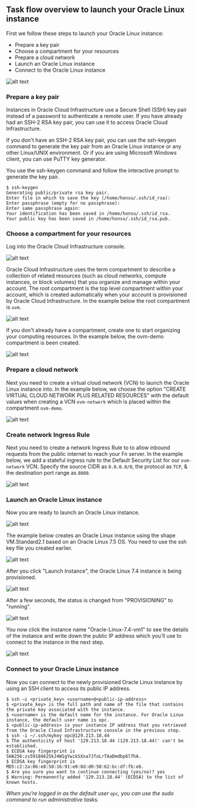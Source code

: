 ## Task flow overview to launch your Oracle Linux instance

First we follow these steps to launch your Oracle Linux instance:

 - Prepare a key pair
 - Choose a compartment for your resources
 - Prepare a cloud network
 - Launch an Oracle Linux instance
 - Connect to the Oracle Linux instance

![alt text](images/oracle-linux-steps.png "Task flow overview to launch your first Oracle Linux instance")

### Prepare a key pair

Instances in Oracle Cloud Infrastructure use a Secure Shell (SSH) key pair instead of a password to authenticate a remote user. If you have already had an SSH-2 RSA key pair, you can use it to access Oracle Cloud Infrastructure.

If you don't have an SSH-2 RSA key pair, you can use the ssh-keygen command to generate the key pair from an Oracle Linux instance or any other Linux/UNIX environment. Or if you are using Microsoft Windows client, you can use PuTTY key generator.

You use the ssh-keygen command and follow the interactive prompt to generate the key pair.

```
$ ssh-keygen
Generating public/private rsa key pair.
Enter file in which to save the key (/home/honsu/.ssh/id_rsa):
Enter passphrase (empty for no passphrase):
Enter same passphrase again:
Your identification has been saved in /home/honsu/.ssh/id_rsa.
Your public key has been saved in /home/honsu/.ssh/id_rsa.pub.
```

### Choose a compartment for your resources

Log into the Oracle Cloud Infrastructure console.

![alt text](images/oracle-cloud-infrastructure_sign-in.png "Oracle Cloud Infrastructure - Sign-In")

Oracle Cloud Infrastructure uses the term compartment to describe a collection of related resources (such as cloud networks, compute instances, or block volumes) that you organize and manage within your account. The root compartment is the top level compartment within your account, which is created automatically when your account is provisioned by Oracle Cloud Infrastructure.
In the example below the root compartment is `ovm`.

![alt text](images/oracle-cloud-infrastructure_compartments.png "Oracle Cloud Infrastructure - Compartments")

If you don't already have a compartment, create one to start organizing your computing resources. In the example below, the ovm-demo compartment is been created.

![alt text](images/oracle-cloud-infrastructure_create-compartment.png "Oracle Cloud Infrastructure - Create Compartment")

### Prepare a cloud network

Next you need to create a virtual cloud network (VCN) to launch the Oracle Linux instance into. In the example below, we choose the option "CREATE VIRTUAL CLOUD NETWORK PLUS RELATED RESOURCES" with the default values when creating a VCN `ovm-network` which is placed within the compartment `ovm-demo`.

![alt text](images/oracle-cloud-infrastructure_create-vcn.png "Oracle Cloud Infrastructure - Create VCN")

### Create network Ingress Rule

Next you need to create a network Ingress Rule to to allow inbound requests from the public internet to reach your Fn server. In the example below, we add a stateful ingress rule to the Default Security List for our `ovm-network` VCN. Specify the source CIDR as `0.0.0.0/0`, the protocol as `TCP`, & the destination port range as `8080`.

![alt text](images/oracle-cloud-infrastructure_create-secrule.png "Oracle Cloud Infrastructure - Create VCN")

### Launch an Oracle Linux instance

Now you are ready to launch an Oracle Linux instance.

![alt text](images/oracle-cloud-infrastructure_launch-instance.png "Oracle Cloud Infrastructure - Launch Instance")

The example below creates an Oracle Linux instance using the shape VM.Standard2.1 based on an Oracle Linux 7.5 OS. You need to use the ssh key file you created earlier.

![alt text](images/oracle-cloud-infrastructure_instance-options.png "Oracle Cloud Infrastructure - Instance Options")

After you click "Launch Instance", the Oracle Linux 7.4 instance is being provisioned.

![alt text](images/oracle-cloud-infrastructure_instance-provisioning.png "Oracle Cloud Infrastructure - Instance Provisioning")

After a few seconds, the status is changed from "PROVISIONING" to "running".

![alt text](images/oracle-cloud-infrastructure_instance-running.png "Oracle Cloud Infrastructure - Instance Running")

You now click the instance name "Oracle-Linux-7.4-vm1" to see the details of the instance and write down the public IP address which you'll use to connect to the instance in the next step.

![alt text](images/oracle-cloud-infrastructure_instance-details.png "Oracle Cloud Infrastructure - Instance Details")

### Connect to your Oracle Linux instance

Now you can connect to the newly provisioned Oracle Linux instance by using an SSH client to access its public IP address.

```
$ ssh –i <private_key> <username>@<public-ip-address>
$ <private_key> is the full path and name of the file that contains the private key associated with the instance.
$ <username> is the default name for the instance. For Oracle Linux instance, the default user name is opc.
$ <public-ip-address> is your instance IP address that you retrieved from the Oracle Cloud Infrastructure console in the previous step.
$ ssh -i ~/.ssh/mykey opc@129.213.18.44
$ The authenticity of host '129.213.18.44 (129.213.18.44)' can't be established.
$ ECDSA key fingerprint is SHA256:zs59184625kJ4W1gYwikSXna7JfoLrTAaDmdbp6lThA.
$ ECDSA key fingerprint is MD5:c2:2a:06:e8:58:16:91:e0:8d:d0:50:62:bc:df:fb:e6.
$ Are you sure you want to continue connecting (yes/no)? yes
$ Warning: Permanently added '129.213.18.44' (ECDSA) to the list of known hosts.
```

_When you’re logged in as the default user `opc`, you can use the sudo command to run administrative tasks._
